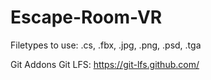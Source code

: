 # Escape-Room-VR
Filetypes to use: .cs, .fbx, .jpg, .png, .psd, .tga

Git Addons
Git LFS: https://git-lfs.github.com/
